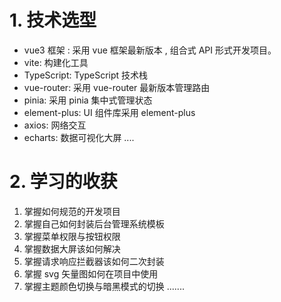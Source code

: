 # 1. 技术选型
- vue3 框架 : 采用 vue 框架最新版本 , 组合式 API 形式开发项目。
- vite: 构建化工具
- TypeScript: TypeScript 技术栈
- vue-router: 采用 vue-router 最新版本管理路由
- pinia: 采用 pinia 集中式管理状态
- element-plus: UI 组件库采用 element-plus
- axios: 网络交互
- echarts: 数据可视化大屏 ....

# 2. 学习的收获
1. 掌握如何规范的开发项目
2. 掌握自己如何封装后台管理系统模板
3. 掌握菜单权限与按钮权限
4. 掌握数据大屏该如何解决
5. 掌握请求响应拦截器该如何二次封装
6. 掌握 svg 矢量图如何在项目中使用
7. 掌握主题颜色切换与暗黑模式的切换 .......